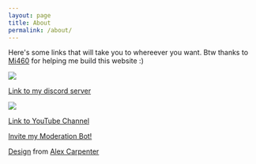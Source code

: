 ```yaml
---
layout: page
title: About
permalink: /about/
---
```

Here's some links that will take you to whereever you want. Btw thanks to [Mi460][mi460] for helping me build this website :)

<a href="/discord"><img src="https://discordapp.com/api/guilds/707607457731444766/embed.png"></a>

<!--- hey so mgc whenever you want to add a link, either do the <a> tag, or do this cool thing where you put links at the bottom formatted like [hiddentag]: <link> and in the body you put [Display name][hiddentag] here's an example: -->

[Link to my discord server][discord]

<a href="/discord"><img src="https://discordapp.com/api/guilds/707607457731444766/widget.png?style=banner2" data-url="https://discordapp.com/api/guilds/707607457731444766/widget.png?style=banner2" class="bbImage " style=""></a>

[Link to YouTube Channel][youtube]

[Invite my Moderation Bot!][modbot]

[Design][mjt] from [Alex Carpenter][ac]

[mi460]: https://mi460.dev
[ac]: https://github.com/alexcarpenter
[mjt]: https://github.com/alexcarpenter/material-jekyll-theme
[discord]: /discord
[youtube]: /youtube
[modbot]: https://discordapp.com/oauth2/authorize?&client_id=708362362520076289&scope=bot
<!-- you can keep the hiddentags and links at the bottom so they don't clutter i'm updating some crap for you lol 5/7/20 9:00PM-->
